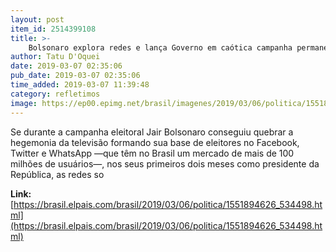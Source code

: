 ```yaml
---
layout: post
item_id: 2514399108
title: >-
    Bolsonaro explora redes e lança Governo em caótica campanha permanente
author: Tatu D'Oquei
date: 2019-03-07 02:35:06
pub_date: 2019-03-07 02:35:06
time_added: 2019-03-07 11:39:48
category: refletimos
image: https://ep00.epimg.net/brasil/imagenes/2019/03/06/politica/1551894626_534498_1551919860_rrss_normal.jpg
---
```


Se durante a campanha eleitoral Jair Bolsonaro conseguiu quebrar a hegemonia da televisão formando sua base de eleitores no Facebook, Twitter e WhatsApp —que têm no Brasil um mercado de mais de 100 milhões de usuários—, nos seus primeiros dois meses como presidente da República, as redes so

**Link:** [https://brasil.elpais.com/brasil/2019/03/06/politica/1551894626_534498.html](https://brasil.elpais.com/brasil/2019/03/06/politica/1551894626_534498.html)

